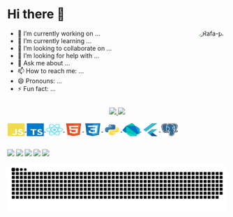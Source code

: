 # Hi there 👋

</div>
  <img align="right" alt="Rafa-pic" height="150" style="border-radius:50px;" src="https://media.discordapp.net/attachments/639956127056134178/890373478988013628/Publicacoes_Instagram_1_1.png?width=676&height=676">
</div>

- 🔭 I’m currently working on ...
- 🌱 I’m currently learning ...
- 👯 I’m looking to collaborate on ...
- 🤔 I’m looking for help with ...
- 💬 Ask me about ...
- 📫 How to reach me: ...
- 😄 Pronouns: ...
- ⚡ Fun fact: ...
##

<div align="center">
  <a href="https://github.com/Welthanos">
  <img height="180em" src="https://github-readme-stats.vercel.app/api?username=Welthanos&show_icons=true&theme=dracula&include_all_commits=true&count_private=true"/>
  <img height="180em" src="https://github-readme-stats.vercel.app/api/top-langs/?username=Welthanos&layout=compact&langs_count=7&theme=dracula"/>
</div>
<div style="display: inline_block"><br>
  <img align="center" alt="Well-Js" height="30" width="40" src="https://raw.githubusercontent.com/devicons/devicon/master/icons/javascript/javascript-plain.svg">
  <img align="center" alt="Well-Ts" height="30" width="40" src="https://raw.githubusercontent.com/devicons/devicon/master/icons/typescript/typescript-plain.svg">
  <img align="center" alt="Well-React" height="30" width="40" src="https://raw.githubusercontent.com/devicons/devicon/master/icons/react/react-original.svg">
  <img align="center" alt="Well-HTML" height="30" width="40" src="https://raw.githubusercontent.com/devicons/devicon/master/icons/html5/html5-original.svg">
  <img align="center" alt="Well-CSS" height="30" width="40" src="https://raw.githubusercontent.com/devicons/devicon/master/icons/css3/css3-original.svg">
  <img align="center" alt="Well-Python" height="30" width="40" src="https://raw.githubusercontent.com/devicons/devicon/master/icons/python/python-original.svg">
  <img align="center" alt="Well-Dart" height="30" width="40" src="https://raw.githubusercontent.com/devicons/devicon/master/icons/dart/dart-original.svg">
  <img align="center" alt="Well-Flutter" height="30" width="40" src="https://raw.githubusercontent.com/devicons/devicon/master/icons/flutter/flutter-original.svg">
  <img align="center" alt="Well-PostgreSQL" height="30" width="40" src="https://raw.githubusercontent.com/devicons/devicon/master/icons/postgresql/postgresql-original.svg">
</div>
  
##
  
<div> 
  <a href="https://instagram.com/welthanos" target="_blank"><img src="https://img.shields.io/badge/-Instagram-D43377?style=for-the-badge&logo=instagram&logoColor=white" target="_blank"></a>
  <a href="https://www.facebook.com/welton.santos.796" target="_blank"><img src="https://img.shields.io/badge/-Facebook-1A4789?style=for-the-badge&logo=facebook&logoColor=white" target="_blank"></a>
  <a href="https://t.me/welthanos" target="_blank"><img src="https://img.shields.io/badge/Telegram-2CA5E0?style=for-the-badge&logo=telegram&logoColor=white" target="_blank"></a>
  <a href = "mailto:weltonsts15@gmail.com"><img src="https://img.shields.io/badge/-Gmail-D44C3D?style=for-the-badge&logo=gmail&logoColor=white" target="_blank"></a>
  <a href="https://www.linkedin.com/in/jos%C3%A9-welton-dos-santos-a706a3205" target="_blank"><img src="https://img.shields.io/badge/-LinkedIn-%230077B5?style=for-the-badge&logo=linkedin&logoColor=white" target="_blank"></a> 

![Snake animation](https://github.com/Welthanos/Welthanos/blob/output/github-contribution-grid-snake.svg)
